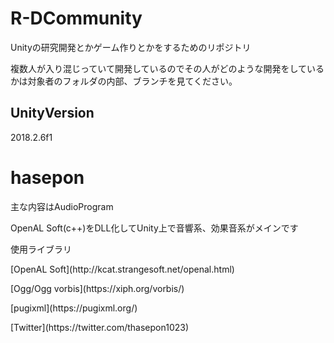 # R-DCommunity

Unityの研究開発とかゲーム作りとかをするためのリポジトリ

複数人が入り混じっていて開発しているのでその人がどのような開発をしているかは対象者のフォルダの内部、ブランチを見てください。

## UnityVersion
2018.2.6f1 

hasepon
=======
<p>主な内容はAudioProgram</p>
<p>OpenAL Soft(c++)をDLL化してUnity上で音響系、効果音系がメインです</p>
<p>使用ライブラリ</p>
<p>[OpenAL Soft](http://kcat.strangesoft.net/openal.html)</p>
<p>[Ogg/Ogg vorbis](https://xiph.org/vorbis/)</p>
<p>[pugixml](https://pugixml.org/)</p>
<p>[Twitter](https://twitter.com/thasepon1023)</p>
